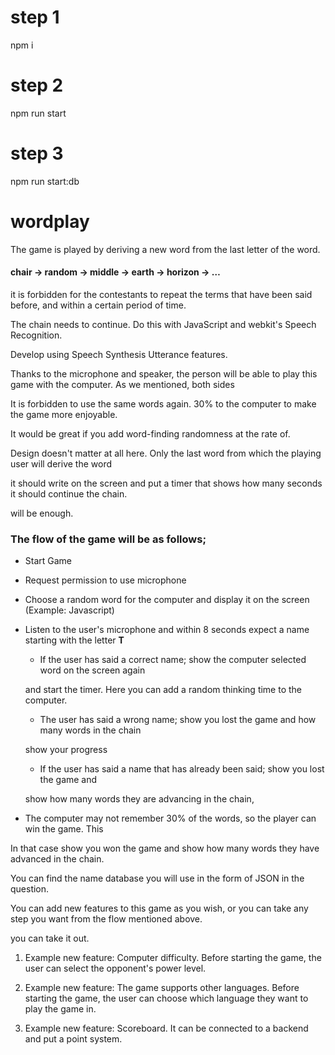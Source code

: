 # step 1

npm i

# step 2

npm run start

# step 3

npm run start:db

# wordplay

The game is played by deriving a new word from the last letter of the word.

#### chair -> random -> middle -> earth -> horizon -> …

it is forbidden for the contestants to repeat the terms that have been said before, and within a certain period of time.

The chain needs to continue. Do this with JavaScript and webkit's Speech Recognition.

Develop using Speech Synthesis Utterance features.

Thanks to the microphone and speaker, the person will be able to play this game with the computer. As we mentioned, both sides

It is forbidden to use the same words again. 30% to the computer to make the game more enjoyable.

It would be great if you add word-finding randomness at the rate of.

Design doesn't matter at all here. Only the last word from which the playing user will derive the word

it should write on the screen and put a timer that shows how many seconds it should continue the chain.

will be enough.

### The flow of the game will be as follows;

- Start Game

- Request permission to use microphone

- Choose a random word for the computer and display it on the screen (Example: Javascript)

- Listen to the user's microphone and within 8 seconds expect a name starting with the letter **T**​

  - If the user has said a correct name; show the computer selected word on the screen again

  and start the timer. Here you can add a random thinking time to the computer.

  - The user has said a wrong name; show you lost the game and how many words in the chain

  show your progress

  - If the user has said a name that has already been said; show you lost the game and

  show how many words they are advancing in the chain,

- The computer may not remember 30% of the words, so the player can win the game. This

In that case show you won the game and show how many words they have advanced in the chain.

You can find the name database you will use in the form of JSON in the question.

You can add new features to this game as you wish, or you can take any step you want from the flow mentioned above.

you can take it out.

1. Example new feature: Computer difficulty. Before starting the game, the user can select the opponent's power level.

2. Example new feature: The game supports other languages. Before starting the game, the user can choose which language they want to play the game in.

3. Example new feature: Scoreboard. It can be connected to a backend and put a point system.

